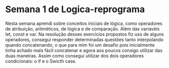 # **Semana 1 de Logica-reprograma**

Nesta semana aprendi sobre conceitos iniciais de lógica, como operadores de atribuição, aritméticos, de lógica e de comparação. Além das variavéis let, const e var. Na resolução desses exercícios propostos fiz uso de alguns operadores, consegui responder determinadas questões tanto interpolando quando concatenando, o que para mim foi um desafio pois inicialmente tinha achado mais fácil concatenar e agora aos poucos consigo utilizar das duas maneiras. Assim  como consegui utilizar dos dois operadores condicionais: o if e o Swicth case.

